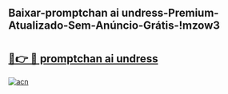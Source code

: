
## Baixar-promptchan ai undress-Premium-Atualizado-Sem-Anúncio-Grátis-!mzow3

# <h2><a href="https://andorid.site?title=promptchan_ai_undress&ref=27">🔗👉 🔴 promptchan ai undress</a></h2>

[![acn](https://github.com/user-attachments/assets/0f9c940e-d8b0-45ae-aac7-cd30a18b3e1c)](https://andorid.site?title=promptchan_ai_undress&ref=27)


